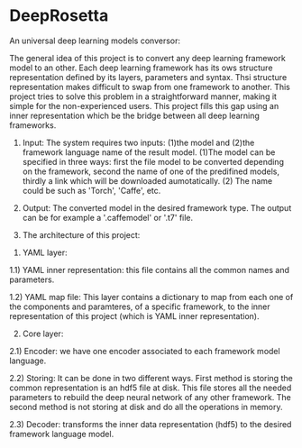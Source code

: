 # DeepRosetta
An universal deep learning models conversor:

The general idea of this project is to convert any deep learning framework model to an other.
Each deep learning framework has its ows structure representation defined by its layers, parameters and syntax. Thsi structure representation makes difficult to swap from one framework to another. This project tries to solve this problem in a straightforward manner, making it simple for the non-experienced users. This project fills this gap using an inner representation which be the bridge between all deep learning frameworks. 

1. Input:
The system requires two inputs: (1)the model and (2)the framework language name of the result model. (1)The model can be specified in three ways: first the file model to be converted depending on the framework, second the name of one of the predifined models, thirdly a link which will be downloaded aumotatically. (2) The name could be such as 'Torch', 'Caffe', etc. 

2. Output: 
The converted model in the desired framework type. The output can be for example a '.caffemodel' or '.t7' file.

3. The architecture of this project:

1) YAML layer:

1.1) YAML inner representation: this file contains all the common names and parameters.

1.2) YAML map file: This layer contains a dictionary to map from each one of the components and paramteres, of a specific framework, to the inner representation of this project (which is YAML inner representation). 

2) Core layer:

2.1) Encoder: we have one encoder associated to each framework model language. 

2.2) Storing: It can be done in two different ways. First  method is storing the common representation is an hdf5 file at disk. This file stores all the needed parameters to rebuild the deep neural network of any other framework. The second method is not storing at disk and do all the operations in memory. 

2.3) Decoder: transforms the inner data representation (hdf5) to the desired framework language model.
